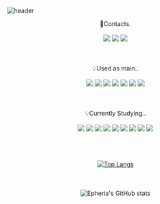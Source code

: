 ![header](https://capsule-render.vercel.app/api?type=waving&color=timeGradient&text=Welcome%20to%20Sehyup's%20GitHub%20👋%20&animation=twinkling&fontSize=35&fontAlignY=40&fontAlign=50&height=250)

<!--
**Epheria/Epheria** is a ✨ _special_ ✨ repository because its `README.md` (this file) appears on your GitHub profile.

Here are some ideas to get you started:

- 🔭 I’m currently working on ...
- 🌱 I’m currently learning ...
- 👯 I’m looking to collaborate on ...
- 🤔 I’m looking for help with ...
- 💬 Ask me about ...
- 📫 How to reach me: ...
- 😄 Pronouns: ...
- ⚡ Fun fact: ...
-->

<div align="center">
🔗Contacts.
<br>
<br>
<a href="https://Epheria.github.io" target="_blank"><img src="https://img.shields.io/badge/DevBlog-A9A9A9?style=flat-square&logo=blogger&logoColor=white"/></a>
<a href="https://www.youtube.com/channel/UCDgw56U0mrq6jIkMpDKqz3g" target="_blank"><img src="https://img.shields.io/badge/Video-DB7093?style=flat-square&logo=youtube&logoColor=white"/></a>
<a href="" target="_blank"><img src="https://img.shields.io/badge/tpguq1104@naver.com-3CB371?style=flat-square&logo=gmail&logoColor=white"/></a>
<br>
<br>
<br>
<br>
💡Used as main..
<br>
<br>
<a href="https://unity.com/kr" target="_blank"><img src="https://img.shields.io/badge/Unity-000000?style=flat-square&logo=unity&logoColor=#FFFFFF"/></a>
<a href="https://learn.microsoft.com/ko-kr/dotnet/csharp/tour-of-csharp/" target="_blank"><img src="https://img.shields.io/badge/Csharp-FFFAFA?style=flat-square&logo=csharp&logoColor=purple"/></a>
<a href="https://learn.microsoft.com/ko-kr/cpp/c-language/?view=msvc-170" target="_blank"><img src="https://img.shields.io/badge/C-4169E1?style=flat-square&logo=c&logoColor=white"/></a>
<a href="https://learn.microsoft.com/ko-kr/cpp/cpp/welcome-back-to-cpp-modern-cpp?view=msvc-170" target="_blank"><img src="https://img.shields.io/badge/C++-4169E1?style=flat-square&logo=cplusplus&logoColor=white"/></a>
<a href="https://www.ruby-lang.org/ko/" target="_blank"><img src="https://img.shields.io/badge/Ruby-FFFAFA?style=flat-square&logo=ruby&logoColor=red"/></a>
<a href="https://developer.apple.com/kr/xcode/" target="_blank"><img src="https://img.shields.io/badge/Xcode-E6E6FA?style=flat-square&logo=xcode&logoColor=blue"/></a>
<a href="https://fastlane.tools/" target="_blank"><img src="https://img.shields.io/badge/fastlane-FFFAFA?style=flat-square&logo=fastlane&logoColor=black"/></a>
<br>
<br>
<br>
<br>
💡Currently Studying..
<br>
<br>
<a href="https://www.python.org/" target="_blank"><img src="https://img.shields.io/badge/Python-FFFAFA?style=flat-square&logo=python&logoColor=#3776AB"/></a>
<a href="https://numpy.org/" target="_blank"><img src="https://img.shields.io/badge/Numpy-FFFAFA?style=flat-square&logo=numpy&logoColor=blue"/></a>
<a href="https://scipy.org/" target="_blank"><img src="https://img.shields.io/badge/Scipy-FFFAFA?style=flat-square&logo=scipy&logoColor=#8CAAE6"/></a>
<a href="https://pandas.pydata.org/" target="_blank"><img src="https://img.shields.io/badge/Pandas-FFFAFA?style=flat-square&logo=pandas&logoColor=darkblue"/></a>
<a href="https://jupyter.org/" target="_blank"><img src="https://img.shields.io/badge/Jupyter-FFFAFA?style=flat-square&logo=jupyter&logoColor=#F37626"/></a>
<a href="https://colab.research.google.com/?hl=ko" target="_blank"><img src="https://img.shields.io/badge/Colab-FFFAFA?style=flat-square&logo=googlecolab&logoColor=#F9AB00"/></a>
<a href="https://scikit-learn.org/stable/" target="_blank"><img src="https://img.shields.io/badge/ScikitLearn-FFFAFA?style=flat-square&logo=scikitlearn&logoColor=#F7931E"/></a>
<a href="https://pytorch.org/" target="_blank"><img src="https://img.shields.io/badge/Pytorch-FFFAFA?style=flat-square&logo=pytorch&logoColor=#EE4C2C"/></a>
<a href="https://www.tensorflow.org/?hl=ko" target="_blank"><img src="https://img.shields.io/badge/Tensorflow-FFFAFA?style=flat-square&logo=tensorflow&logoColor=#FF6F00"/></a>

<br>
<br>
<br>
<br>
  
[![Top Langs](https://github-readme-stats.vercel.app/api/top-langs/?username=Epheria&theme=tokyonight)](https://github.com/anuraghazra/github-readme-stats)
<br>
<br>
<br>
<br>
![Epheria's GitHub stats](https://github-readme-stats.vercel.app/api?username=Epheria&show_icons=true&theme=tokyonight)
</div>
